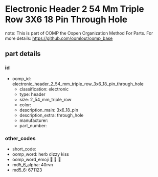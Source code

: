 # Electronic Header 2 54 Mm Triple Row 3X6 18 Pin Through Hole  

note: This is part of OOMP the Oopen Organization Method For Parts. For more details: https://github.com/oomlout/oomp_base

##  part details





### id
* oomp_id: electronic_header_2_54_mm_triple_row_3x6_18_pin_through_hole
  * classification: electronic
  * type: header
  * size: 2_54_mm_triple_row
  * color: 
  * description_main: 3x6_18_pin
  * description_extra: through_hole
  * manufacturer: 
  * part_number: 

### other_codes
* short_code: 
* oomp_word: herb dizzy kiss
* oomp_word_emoji :herb: :dizzy: :kiss:
* md5_6_alpha: 40rvn
* md5_6: 671123